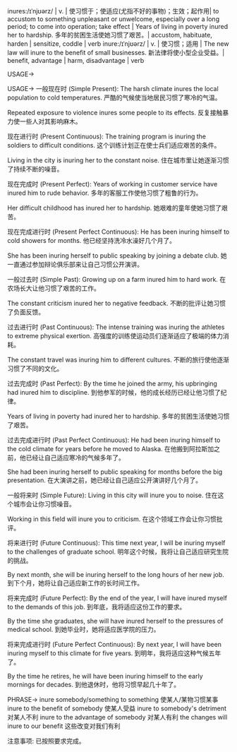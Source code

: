 inures:/ɪˈnjʊərz/ | v. |  使习惯于；使适应(尤指不好的事物)；生效；起作用| to accustom to something unpleasant or unwelcome, especially over a long period; to come into operation; take effect |  Years of living in poverty inured her to hardship. 多年的贫困生活使她习惯了艰苦。| accustom, habituate, harden |  sensitize, coddle | verb
inure:/ɪˈnjʊərz/ | v. | 使习惯；适用 |  The new law will inure to the benefit of small businesses. 新法律将使小型企业受益。| benefit, advantage | harm, disadvantage | verb


USAGE->

USAGE->
一般现在时 (Simple Present):
The harsh climate inures the local population to cold temperatures. 严酷的气候使当地居民习惯了寒冷的气温。

Repeated exposure to violence inures some people to its effects. 反复接触暴力使一些人对其影响麻木。


现在进行时 (Present Continuous):
The training program is inuring the soldiers to difficult conditions.  这个训练计划正在使士兵们适应艰苦的条件。

Living in the city is inuring her to the constant noise. 住在城市里让她逐渐习惯了持续不断的噪音。


现在完成时 (Present Perfect):
Years of working in customer service have inured him to rude behavior. 多年的客服工作使他习惯了粗鲁的行为。

Her difficult childhood has inured her to hardship. 她艰难的童年使她习惯了艰苦。


现在完成进行时 (Present Perfect Continuous):
He has been inuring himself to cold showers for months. 他已经坚持洗冷水澡好几个月了。

She has been inuring herself to public speaking by joining a debate club. 她一直通过参加辩论俱乐部来让自己习惯公开演讲。


一般过去时 (Simple Past):
Growing up on a farm inured him to hard work. 在农场长大让他习惯了艰苦的工作。

The constant criticism inured her to negative feedback.  不断的批评让她习惯了负面反馈。


过去进行时 (Past Continuous):
The intense training was inuring the athletes to extreme physical exertion.  高强度的训练使运动员们逐渐适应了极端的体力消耗。

The constant travel was inuring him to different cultures.  不断的旅行使他逐渐习惯了不同的文化。


过去完成时 (Past Perfect):
By the time he joined the army, his upbringing had inured him to discipline.  到他参军的时候，他的成长经历已经让他习惯了纪律。

Years of living in poverty had inured her to hardship. 多年的贫困生活使她习惯了艰苦。


过去完成进行时 (Past Perfect Continuous):
He had been inuring himself to the cold climate for years before he moved to Alaska.  在他搬到阿拉斯加之前，他已经让自己适应寒冷的气候多年了。

She had been inuring herself to public speaking for months before the big presentation.  在大演讲之前，她已经让自己适应公开演讲好几个月了。


一般将来时 (Simple Future):
Living in this city will inure you to noise.  住在这个城市会让你习惯噪音。

Working in this field will inure you to criticism.  在这个领域工作会让你习惯批评。


将来进行时 (Future Continuous):
This time next year, I will be inuring myself to the challenges of graduate school.  明年这个时候，我将让自己适应研究生院的挑战。

By next month, she will be inuring herself to the long hours of her new job.  到下个月，她将让自己适应新工作的长时间工作。


将来完成时 (Future Perfect):
By the end of the year, I will have inured myself to the demands of this job.  到年底，我将适应这份工作的要求。

By the time she graduates, she will have inured herself to the pressures of medical school.  到她毕业时，她将适应医学院的压力。


将来完成进行时 (Future Perfect Continuous):
By next year, I will have been inuring myself to this climate for five years.  到明年，我将适应这种气候五年了。

By the time he retires, he will have been inuring himself to the early mornings for decades.  到他退休时，他将习惯早起几十年了。




PHRASE->
inure somebody/something to something 使某人/某物习惯某事
inure to the benefit of somebody  使某人受益
inure to somebody's detriment 对某人不利
inure to the advantage of somebody 对某人有利
the changes will inure to our benefit 这些改变对我们有利


注意事项:  已按照要求完成。
